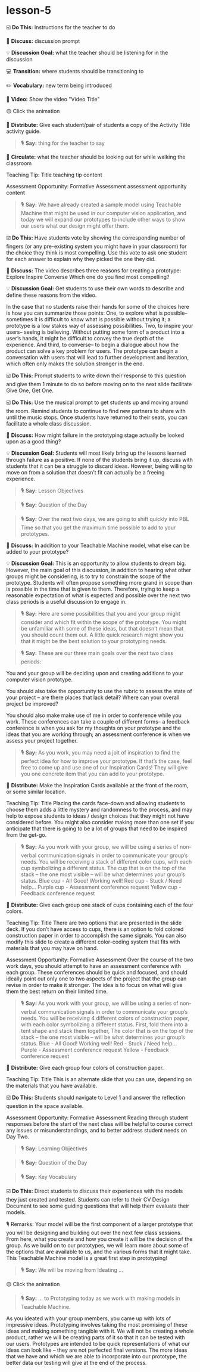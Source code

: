 # lesson-5

☑️ **Do This:** Instructions for the teacher to do

💬 **Discuss:** discussion prompt

💡 **Discussion Goal:** what the teacher should be listening for in the discussion

💻 **Transition:** where students should be transitioning to

✏️ **Vocabulary:** new term being introduced

🎥 **Video:** Show the video "Video Title"

🟡 Click the animation

📄 **Distribute:** Give each student/pair of students a copy of the Activity Title activity guide.

> 🎙️ **Say:** thing for the teacher to say

🔁 **Circulate:** what the teacher should be looking out for while walking the classroom

Teaching Tip: Title teaching tip content

Assessment Opportunity: Formative Assessment assessment opportunity content

> 🎙️ **Say:** We have already created a sample model using Teachable Machine that might be used in our computer vision application, and today we will expand our prototypes to include other ways to show our users what our design might offer them.

☑️ **Do This:** Have students vote by showing the corresponding number of fingers (or any pre-existing system you might have in your classroom) for the choice they think is most compelling. Use this vote to ask one student for each answer to explain why they picked the one they did.

💬 **Discuss:** The video describes three reasons for creating a prototype: Explore Inspire Converse Which one do you find most compelling?

💡 **Discussion Goal:** Get students to use their own words to describe and define these reasons from the video.

In the case that no students raise their hands for some of the choices here is how you can summarize those points: One, to explore what is possible– sometimes it is difficult to know what is possible without trying it; a prototype is a low stakes way of assessing possibilities. Two, to inspire your users– seeing is believing. Without putting some form of a product into a user’s hands, it might be difficult to convey the true depth of the experience. And third, to converse– to begin a dialogue about how the product can solve a key problem for users. The prototype can begin a conversation with users that will lead to further development and iteration, which often only makes the solution stronger in the end.

☑️ **Do This:** Prompt students to write down their response to this question and give them 1 minute to do so before moving on to the next slide facilitate Give One, Get One.

☑️ **Do This:** Use the musical prompt to get students up and moving around the room. Remind students to continue to find new partners to share with until the music stops. Once students have returned to their seats, you can facilitate a whole class discussion.

💬 **Discuss:** How might failure in the prototyping stage actually be looked upon as a good thing?

💡 **Discussion Goal:** Students will most likely bring up the lessons learned through failure as a positive. If none of the students bring it up, discuss with students that it can be a struggle to discard ideas. However, being willing to move on from a solution that doesn’t fit can actually be a freeing experience.

> 🎙️ **Say:** Lesson Objectives

> 🎙️ **Say:** Question of the Day

> 🎙️ **Say:** Over the next two days, we are going to shift quickly into PBL Time so that you get the maximum time possible to add to your prototypes.

💬 **Discuss:** In addition to your Teachable Machine model, what else can be added to your prototype?

💡 **Discussion Goal:** This is an opportunity to allow students to dream big. However, the main goal of this discussion, in addition to hearing what other groups might be considering, is to try to constrain the scope of the prototype. Students will often propose something more grand in scope than is possible in the time that is given to them. Therefore, trying to keep a reasonable expectation of what is expected and possible over the next two class periods is a useful discussion to engage in.

> 🎙️ **Say:** Here are some possibilities that you and your group might consider and which fit within the scope of the prototype. You might be unfamiliar with some of these ideas, but that doesn’t mean that you should count them out. A little quick research might show you that it might be the best solution to your prototyping needs.

> 🎙️ **Say:** These are our three main goals over the next two class periods:

You and your group will be deciding upon and creating additions to your computer vision prototype.

You should also take the opportunity to use the rubric to assess the state of your project – are there places that lack detail? Where can your overall project be improved?

You should also make make use of me in order to conference while you work. These conferences can take a couple of different forms– a feedback conference is when you ask for my thoughts on your prototype and the ideas that you are working through; an assessment conference is when we assess your project together.

> 🎙️ **Say:** As you work, you may need a jolt of inspiration to find the perfect idea for how to improve your prototype. If that’s the case, feel free to come up and use one of our Inspiration Cards! They will give you one concrete item that you can add to your prototype.

📄 **Distribute:** Make the Inspiration Cards available at the front of the room, or some similar location.

Teaching Tip: Title Placing the cards face-down and allowing students to choose them adds a little mystery and randomness to the process, and may help to expose students to ideas / design choices that they might not have considered before. You might also consider making more than one set if you anticipate that there is going to be a lot of groups that need to be inspired from the get-go.

> 🎙️ **Say:** As you work with your group, we will be using a series of non-verbal communication signals in order to communicate your group’s needs. You will be receiving a stack of different color cups, with each cup symbolizing a different status. The cup that is on the top of the stack – the one most visible – will be what determines your group’s status. Blue cup - All Good! Working well! Red cup - Stuck / Need help… Purple cup - Assessment conference request Yellow cup - Feedback conference request

📄 **Distribute:** Give each group one stack of cups containing each of the four colors.

Teaching Tip: Title There are two options that are presented in the slide deck. If you don’t have access to cups, there is an option to fold colored construction paper in order to accomplish the same signals. You can also modify this slide to create a different color-coding system that fits with materials that you may have on hand.

Assessment Opportunity: Formative Assessment Over the course of the two work days, you should attempt to have an assessment conference with each group. These conferences should be quick and focused, and should ideally point out only one to two aspects of the project that the group can revise in order to make it stronger. The idea is to focus on what will give them the best return on their limited time.

> 🎙️ **Say:** As you work with your group, we will be using a series of non-verbal communication signals in order to communicate your group’s needs. You will be receiving 4 different colors of construction paper, with each color symbolizing a different status. First, fold them into a tent shape and stack them together, The color that is on the top of the stack – the one most visible – will be what determines your group’s status. Blue - All Good! Working well! Red - Stuck / Need help… Purple - Assessment conference request Yellow - Feedback conference request

📄 **Distribute:** Give each group four colors of construction paper.

Teaching Tip: Title This is an alternate slide that you can use, depending on the materials that you have available.

☑️ **Do This:** Students should navigate to Level 1 and answer the reflection question in the space available.

Assessment Opportunity: Formative Assessment Reading through student responses before the start of the next class will be helpful to course correct any issues or misunderstandings, and to better address student needs on Day Two.

> 🎙️ **Say:** Learning Objectives

> 🎙️ **Say:** Question of the Day

> 🎙️ **Say:** Key Vocabulary

☑️ **Do This:** Direct students to discuss their experiences with the models they just created and tested. Students can refer to their CV Design Document to see some guiding questions that will help them evaluate their models.

🎙️ Remarks: Your model will be the first component of a larger prototype that you will be designing and building out over the next few class sessions. From here, what you create and how you create it will be the decision of the group. As we build on to our prototypes, we will learn more about some of the options that are available to us, and the various forms that it might take. This Teachable Machine model is a great first step in prototyping!

> 🎙️ **Say:** We will be moving from Ideating …

🟡 Click the animation

> 🎙️ **Say:** … to Prototyping today as we work with making models in Teachable Machine.

As you ideated with your group members, you came up with lots of impressive ideas. Prototyping involves taking the most promising of these ideas and making something tangible with it. We will not be creating a whole product, rather we will be creating parts of it so that it can be tested with our users. Prototypes are intended to be quick representations of what our ideas can look like – they are not perfected final versions. The more ideas that we have and which we are able to incorporate into our prototype, the better data our testing will give at the end of the process.
